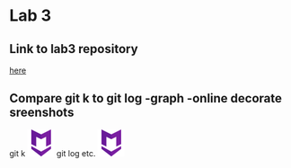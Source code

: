 # Lab 3 
## Link to lab3 repository
[here](https://github.com/erinjordan24/lab3part1)
## Compare git k to git log -graph -online decorate sreenshots
git k
![alt text](https://github.com/adam-p/markdown-here/raw/master/src/common/images/icon48.png "Logo Title Text 1")
git log etc.
![alt text](https://github.com/adam-p/markdown-here/raw/master/src/common/images/icon48.png "Logo Title Text 1")
